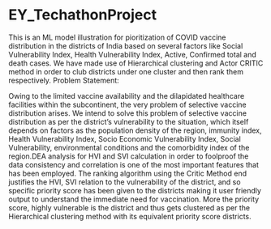 # EY_TechathonProject
This is an ML model illustration for pioritization of COVID vaccine distribution in the districts of India based on several factors like Social Vulnerability Index, Health Vulnerability Index, Active, Confirmed total and death cases. We have made use of Hierarchical clustering and Actor CRITIC method in order to club districts under one cluster and then rank them respectively.
Problem Statement:

Owing to the limited vaccine availability and the dilapidated healthcare facilities within the subcontinent, the very problem of selective vaccine distribution arises. We intend to solve this problem of selective vaccine distribution as per the district’s vulnerability to the situation, which itself depends on factors as the population density of the region, immunity index, Health Vulnerability Index, Socio Economic Vulnerability Index, Social Vulnerability, environmental conditions and the comorbidity index of the region.DEA analysis for HVI and SVI calculation in order to foolproof the data consistency and correlation is one of the most important features that has been employed. The ranking algorithm using the Critic Method end justifies the HVI, SVI relation to the vulnerability of the district, and so specific priority score has been given to the districts making it user friendly output to understand the immediate need for vaccination. More the priority score, highly vulnerable is the district and thus gets clustered as per the Hierarchical clustering method with its equivalent priority score districts. 


